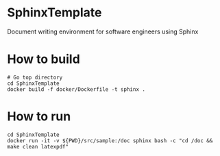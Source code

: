 # SphinxTemplate
Document writing environment for software engineers using Sphinx

# How to build

```
# Go top directory
cd SphinxTemplate
docker build -f docker/Dockerfile -t sphinx .
```

# How to run

```
cd SphinxTemplate
docker run -it -v ${PWD}/src/sample:/doc sphinx bash -c "cd /doc && make clean latexpdf"
```